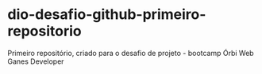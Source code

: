 # dio-desafio-github-primeiro-repositorio
Primeiro repositório, criado para o desafio de projeto - bootcamp Órbi Web Ganes Developer
